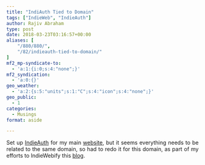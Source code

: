 ```yaml
---
title: "IndiAuth Tied to Domain"
tags: ["IndieWeb", "IndieAuth"]
author: Rajiv Abraham
type: post
date: 2018-03-23T03:16:57+00:00
aliases: [
    "/880/880/",
    "/82/indieauth-tied-to-domain/"
]
mf2_mp-syndicate-to:
  - 'a:1:{i:0;s:4:"none";}'
mf2_syndication:
  - 'a:0:{}'
geo_weather:
  - 'a:2:{s:5:"units";s:1:"C";s:4:"icon";s:4:"none";}'
geo_public:
  - 1
categories:
  - Musings
format: aside

---
```

<p style="text-align: justify;">
  Set up <a href="https://indieauth.com/" target="_blank" rel="noopener">IndieAuth</a> for my main <a href="https://a.brah.am/" target="_blank" rel="noopener">website</a>, but it seems everything needs to be related to the same domain, so had to redo it for this domain, as part of my efforts to IndieWebify this <a href="https://abraham.uno/" target="_blank" rel="noopener">blog</a>.
</p>